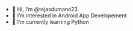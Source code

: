 - 👋 Hi, I’m @tejasdumane23
- 👀 I’m interested in Android App Developement
- 🌱 I’m currently learning Python

<!---
tejasdumane23/tejasdumane23 is a ✨ special ✨ repository because its `README.md` (this file) appears on your GitHub profile.
You can click the Preview link to take a look at your changes.
--->
